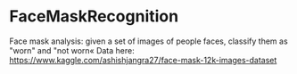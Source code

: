 # FaceMaskRecognition
Face mask analysis: given a set of images of people faces, classify
them as "worn" and "not worn«
Data here: https://www.kaggle.com/ashishjangra27/face-mask-12k-images-dataset
